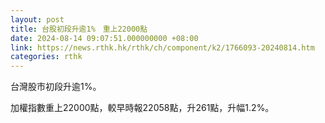 ```yaml
---
layout: post
title: 台股初段升逾1%　重上22000點
date: 2024-08-14 09:07:51.000000000 +08:00
link: https://news.rthk.hk/rthk/ch/component/k2/1766093-20240814.htm
categories: rthk
---
```


台灣股市初段升逾1%。

加權指數重上22000點，較早時報22058點，升261點，升幅1.2%。
